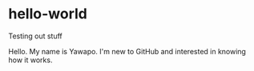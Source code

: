 # hello-world
Testing out stuff

Hello.
My name is Yawapo. I'm new to GitHub and interested in knowing how it works.
